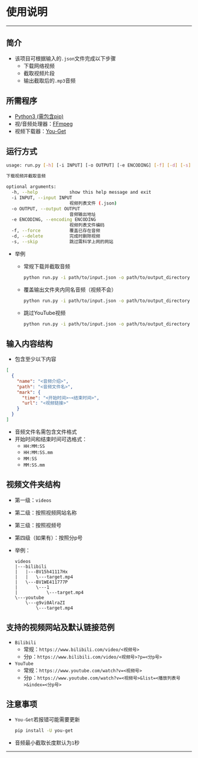 # 使用说明

---

## 简介

- 该项目可根据输入的`.json`文件完成以下步骤
  - 下载网络视频
  - 截取视频片段
  - 输出截取后的`.mp3`音频

## 所需程序

- [Python3 (需包含pip)](https://www.python.org/downloads/)
- 视/音频处理器：[FFmpeg](https://ffmpeg.org/download.html)
- 视频下载器：[You-Get](https://github.com/soimort/you-get)

## 运行方式

```bash
usage: run.py [-h] [-i INPUT] [-o OUTPUT] [-e ENCODING] [-f] [-d] [-s]

下载视频并截取音频

optional arguments:
  -h, --help            show this help message and exit
  -i INPUT, --input INPUT
                        视频列表文件 (.json)
  -o OUTPUT, --output OUTPUT
                        音频输出地址
  -e ENCODING, --encoding ENCODING
                        视频列表文件编码
  -f, --force           覆盖已存在音频
  -d, --delete          完成时删除视频
  -s, --skip            跳过需科学上网的网站
```

- 举例
  - 常规下载并截取音频

    ```bash
    python run.py -i path/to/input.json -o path/to/output_directory
    ```

  - 覆盖输出文件夹内同名音频（视频不会）

    ```bash
    python run.py -i path/to/input.json -o path/to/output_directory -f
    ```

  - 跳过YouTube视频

    ```bash
    python run.py -i path/to/input.json -o path/to/output_directory -s
    ```

## 输入内容结构

- 包含至少以下内容

```json
[
  {
    "name": "<音频介绍>",
    "path": "<音频文件名>",
    "mark": {
      "time": "<开始时间>~<结束时间>",
      "url": "<视频链接>"
    }
  }
]
```

- 音频文件名需包含文件格式
- 开始时间和结束时间可选格式：
  - `HH:MM:SS`
  - `HH:MM:SS.mm`
  - `MM:SS`
  - `MM:SS.mm`

## 视频文件夹结构

- 第一级：`videos`
- 第二级：按照视频网站名称
- 第三级：按照视频号
- 第四级（如果有）：按照分p号
- 举例：

    ```text
    videos
    |---bilibili
    |   |---BV15h41117Hx
    |   |   \---target.mp4
    |   \---BV1WE411777P
    |       \---1
    |           \---target.mp4
    \---youtube
        \---g9vi0AlraZI
            \---target.mp4
    ```

## 支持的视频网站及默认链接范例

- `Bilibili`
  - 常规：`https://www.bilibili.com/video/<视频号>`
  - 分p：`https://www.bilibili.com/video/<视频号>?p=<分p号>`
- `YouTube`
  - 常规：`https://www.youtube.com/watch?v=<视频号>`
  - 分p：`https://www.youtube.com/watch?v=<视频号>&list=<播放列表号>&index=<分p号>`

## 注意事项

- `You-Get`若报错可能需要更新

  ```bash
  pip install -U you-get
  ```

- 音频最小截取长度默认为`1`秒

---
